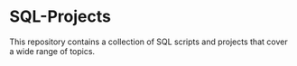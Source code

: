 # SQL-Projects
This repository contains a collection of SQL scripts and projects that cover a wide range of topics. 
